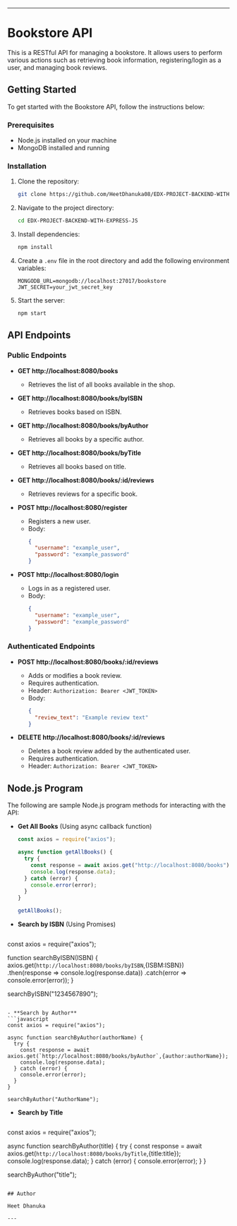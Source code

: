 ---

# Bookstore API

This is a RESTful API for managing a bookstore. It allows users to perform various actions such as retrieving book information, registering/login as a user, and managing book reviews.

## Getting Started

To get started with the Bookstore API, follow the instructions below:

### Prerequisites

- Node.js installed on your machine
- MongoDB installed and running

### Installation

1. Clone the repository:
   ```bash
   git clone https://github.com/HeetDhanuka08/EDX-PROJECT-BACKEND-WITH-EXPRESS-JS.git
   ```

2. Navigate to the project directory:
   ```bash
   cd EDX-PROJECT-BACKEND-WITH-EXPRESS-JS
   ```

3. Install dependencies:
   ```bash
   npm install
   ```

4. Create a `.env` file in the root directory and add the following environment variables:
   ```plaintext
   MONGODB_URL=mongodb://localhost:27017/bookstore
   JWT_SECRET=your_jwt_secret_key
   ```

5. Start the server:
   ```bash
   npm start
   ```

## API Endpoints

### Public Endpoints

- **GET http://localhost:8080/books**
  - Retrieves the list of all books available in the shop.

- **GET http://localhost:8080/books/byISBN**
  - Retrieves books based on ISBN.

- **GET http://localhost:8080/books/byAuthor**
  - Retrieves all books by a specific author.

- **GET http://localhost:8080/books/byTitle**
  - Retrieves all books based on title.

- **GET http://localhost:8080/books/:id/reviews**
  - Retrieves reviews for a specific book.

- **POST http://localhost:8080/register**
  - Registers a new user.
  - Body:
    ```json
    {
      "username": "example_user",
      "password": "example_password"
    }
    ```

- **POST http://localhost:8080/login**
  - Logs in as a registered user.
  - Body:
    ```json
    {
      "username": "example_user",
      "password": "example_password"
    }
    ```

### Authenticated Endpoints

- **POST http://localhost:8080/books/:id/reviews**
  - Adds or modifies a book review.
  - Requires authentication.
  - Header: `Authorization: Bearer <JWT_TOKEN>`
  - Body:
    ```json
    {
      "review_text": "Example review text"
    }
    ```

- **DELETE http://localhost:8080/books/:id/reviews**
  - Deletes a book review added by the authenticated user.
  - Requires authentication.
  - Header: `Authorization: Bearer <JWT_TOKEN>`

## Node.js Program

The following are sample Node.js program methods for interacting with the API:

- **Get All Books** (Using async callback function)
  ```javascript
  const axios = require("axios");

  async function getAllBooks() {
    try {
      const response = await axios.get("http://localhost:8080/books");
      console.log(response.data);
    } catch (error) {
      console.error(error);
    }
  }

  getAllBooks();
  ```

- **Search by ISBN** (Using Promises)
  ```javascript
 const axios = require("axios");

  function searchByISBN(ISBN) {
    axios.get(`http://localhost:8080/books/byISBN`,{ISBM:ISBN})
      .then(response => console.log(response.data))
      .catch(error => console.error(error));
  }

  searchByISBN("1234567890");
  ```

- **Search by Author**
  ```javascript
const axios = require("axios");

  async function searchByAuthor(authorName) {
    try {
      const response = await axios.get(`http://localhost:8080/books/byAuthor`,{author:authorName});
      console.log(response.data);
    } catch (error) {
      console.error(error);
    }
  }

  searchByAuthor("AuthorName");
  ```

- **Search by Title**
  ```javascript
 const axios = require("axios");

  async function searchByAuthor(title) {
    try {
      const response = await axios.get(`http://localhost:8080/books/byTitle`,{title:title});
      console.log(response.data);
    } catch (error) {
      console.error(error);
    }
  }

  searchByAuthor("title");
  ```

## Author

Heet Dhanuka

---